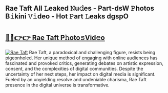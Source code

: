 ## Rae Taft All 𝙻eaked 𝙽u𝚍es - Part-dsW 𝙿hotos B𝚒kini 𝚅𝚒deo - Hot 𝙿art 𝙻eaks dgspO

# <h2><a href="http://ld18x1v.urlbe.top/?page=Rae+Taft">🔗🔗👉👉 Rae Taft P𝚑oto𝚜Vid𝚎o</a></h2>

[![Rae Taft](https://i.imgur.com/eBuTRDB.gif)](http://ld18x1v.urlbe.top/?page=Rae+Taft)
Rae Taft, a paradoxical and challenging figure, resists being pigeonholed. Her unique method of engaging with online audiences has fascinated and provoked critics, generating debates on artistic expression, consent, and the complexities of digital communities. Despite the uncertainty of her next steps, her impact on digital media is significant. Fueled by an unyielding resolve and undeniable charisma, Rae Taft presence in the digital universe is transformative.
